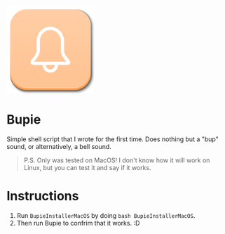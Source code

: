 <img src="assets/Bupie.png" alt="Logo" width="200" height="200">

# Bupie
Simple shell script that I wrote for the first time. Does nothing but a "bup" sound, or alternatively, a bell sound.
> P.S. Only was tested on MacOS! I don't know how it will work on Linux, but you can test it and say if it works.

# Instructions
1. Run `BupieInstallerMacOS` by doing `bash BupieInstallerMacOS`.
2. Then run Bupie to confrim that it works. :D
